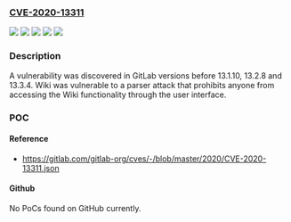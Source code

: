 ### [CVE-2020-13311](https://cve.mitre.org/cgi-bin/cvename.cgi?name=CVE-2020-13311)
![](https://img.shields.io/static/v1?label=Product&message=GitLab&color=blue)
![](https://img.shields.io/static/v1?label=Version&message=%3E%3D1.0%2C%20%3C13.1.10%20&color=brightgreen)
![](https://img.shields.io/static/v1?label=Version&message=%3E%3D13.2%2C%20%3C13.2.8%20&color=brightgreen)
![](https://img.shields.io/static/v1?label=Version&message=%3E%3D13.3%2C%20%3C13.3.4%20&color=brightgreen)
![](https://img.shields.io/static/v1?label=Vulnerability&message=Improper%20input%20validation%20in%20GitLab&color=brightgreen)

### Description

A vulnerability was discovered in GitLab versions before 13.1.10, 13.2.8 and 13.3.4. Wiki was vulnerable to a parser attack that prohibits anyone from accessing the Wiki functionality through the user interface.

### POC

#### Reference
- https://gitlab.com/gitlab-org/cves/-/blob/master/2020/CVE-2020-13311.json

#### Github
No PoCs found on GitHub currently.


